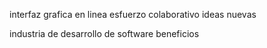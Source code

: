interfaz grafica en linea
esfuerzo colaborativo
ideas nuevas

industria de desarrollo de software
beneficios 